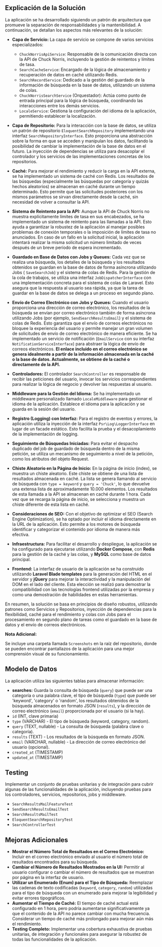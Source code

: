 ## Explicación de la Solución

La aplicación se ha desarrollado siguiendo un patrón de arquitectura que promueve la separación de responsabilidades y la mantenibilidad. A continuación, se detallan los aspectos más relevantes de la solución:

* **Capa de Servicio:** La capa de servicio se compone de varios servicios especializados:
    * `ChuckNorrisApiService`: Responsable de la comunicación directa con la API de Chuck Norris, incluyendo la gestión de reintentos y límites de tasa.
    * `SearchCacheService`: Encargado de la lógica de almacenamiento y recuperación de datos en caché utilizando Redis.
    * `SearchRecordService`: Dedicado a la gestión del guardado de la información de búsqueda en la base de datos, utilizando un sistema de colas.
    * `ChuckNorrisSearchService` (Orquestador): Actúa como punto de entrada principal para la lógica de búsqueda, coordinando las interacciones entre los demás servicios.
    * `LocaleService`: Gestiona la configuración del idioma de la aplicación, permitiendo establecer la localización.

* **Capa de Repositorio:** Para la interacción con la base de datos, se utiliza un patrón de repositorio `EloquentSearchRepository` implementando una interfaz `SearchRepositoryInterface`. Esto proporciona una abstracción sobre la forma en que se acceden y manipulan los datos, facilitando la posibilidad de cambiar la implementación de la base de datos en el futuro. La inyección de dependencias se utiliza para desacoplar el controlador y los servicios de las implementaciones concretas de los repositorios.

* **Caché:** Para mejorar el rendimiento y reducir la carga en la API externa, se ha implementado un sistema de caché con Redis. Los resultados de las búsquedas (especialmente las búsquedas por categoría y quizás hechos aleatorios) se almacenan en caché durante un tiempo determinado. Esto permite que las solicitudes posteriores con los mismos parámetros se sirvan directamente desde la caché, sin necesidad de volver a consultar la API.

* **Sistema de Reintento para la API:** Aunque la API de Chuck Norris no muestra explícitamente límites de tasa en sus encabezados, se ha implementado un sistema de reintento para las llamadas a la API. Esto ayuda a garantizar la robustez de la aplicación al manejar posibles problemas de conexión temporales o la imposición de límites de tasa no anunciados. En caso de un fallo en la solicitud inicial, la aplicación intentará realizar la misma solicitud un número limitado de veces después de un breve período de espera incrementado.

* **Guardado en Base de Datos con Jobs y Queues:** Cada vez que se realiza una búsqueda, los detalles de la búsqueda y los resultados obtenidos se guardan en la base de datos de forma asíncrona utilizando Jobs ( `SaveSearchJob`) y el sistema de colas de Redis. Para la gestión de la cola de trabajos, se utiliza una interfaz `JobDispatcherInterface` con una implementación concreta para el sistema de colas de Laravel. Esto asegura que la respuesta al usuario sea rápida, ya que la tarea de guardar en la base de datos se delega a un proceso en segundo plano.

* **Envío de Correo Electrónico con Jobs y Queues:** Cuando el usuario proporciona una dirección de correo electrónico, los resultados de la búsqueda se envían por correo electrónico también de forma asíncrona utilizando Jobs (por ejemplo, `SendSearchResultsEmail`) y el sistema de colas de Redis. Esto garantiza que el envío de correos electrónicos no bloquee la experiencia del usuario y permite manejar un gran volumen de solicitudes de envío de correo electrónico de manera eficiente. Se ha implementado un servicio de notificación (`EmailService` con su interfaz `NotificationServiceInterface`) para abstraer la lógica de envío de correos electrónicos. **El enlace incluido en el correo electrónico se genera idealmente a partir de la información almacenada en la caché o la base de datos. Actualmente, se obtiene de la caché o directamente de la API.**

* **Controladores:** El controlador `SearchController` es responsable de recibir las peticiones del usuario, invocar los servicios correspondientes para realizar la lógica de negocio y devolver las respuestas al usuario.

* **Middleware para la Gestión del Idioma:** Se ha implementado un middleware personalizado llamado `LocaleMiddleware` para gestionar el idioma de la aplicación. Establece el idioma para la aplicación y se guarda en la sesión del usuario.

* **Registro (Logging) con Interfaz:** Para el registro de eventos y errores, la aplicación utiliza la inyección de la interfaz `Psr\Log\LoggerInterface` en lugar de un facade estático. Esto facilita la prueba y el desacoplamiento de la implementación de logging.

* **Seguimiento de Búsquedas Iniciadas:** Para evitar el despacho duplicado del job de guardado de búsqueda dentro de la misma petición, se utiliza un mecanismo de seguimiento a nivel de la petición, como los atributos del objeto Request.

* **Chiste Aleatorio en la Página de Inicio:** En la página de inicio (index), se muestra un chiste aleatorio. Este chiste se obtiene de una lista de resultados almacenada en caché. La lista se genera llamando al servicio de búsqueda con `type = keyword` y `query = 'Chuck'`, lo que devuelve una extensa lista de aproximadamente 10.000 elementos. Los resultados de esta llamada a la API se almacenan en caché durante 1 hora. Cada vez que se recarga la página de inicio, se selecciona y muestra un chiste diferente de esta lista en caché.

* **Consideraciones de SEO:** Con el objetivo de optimizar el SEO (Search Engine Optimization), se ha optado por incluir el idioma directamente en la URL de la aplicación. Esto permite a los motores de búsqueda identificar y categorizar el contenido por idioma de manera más efectiva.

* **Infraestructura:** Para facilitar el desarrollo y despliegue, la aplicación se ha configurado para ejecutarse utilizando **Docker Compose**, con **Redis** para la gestión de la caché y las colas, y **MySQL** como base de datos principal.

* **Frontend:** La interfaz de usuario de la aplicación se ha construido utilizando **Laravel Blade templates** para la generación del HTML en el servidor y **jQuery** para mejorar la interactividad y la manipulación del DOM en el lado del cliente. Esta elección se realizó para demostrar la compatibilidad con las tecnologías frontend utilizadas por la empresa y como una demostración de habilidades en estas herramientas.

En resumen, la solución se basa en principios de diseño robustos, utilizando patrones como Servicios y Repositorios, inyección de dependencias para la flexibilidad, caché para el rendimiento y colas con Jobs para el procesamiento en segundo plano de tareas como el guardado en la base de datos y el envío de correos electrónicos.

**Nota Adicional:**

Se incluye una carpeta llamada `Screenshots` en la raíz del repositorio, donde se pueden encontrar pantallazos de la aplicación para una mejor comprensión visual de su funcionamiento.


## Modelo de Datos

La aplicación utiliza las siguientes tablas para almacenar información:

* **searches:** Guarda la consulta de búsqueda (`query`) que puede ser una categoría o una palabra clave, el tipo de búsqueda (`type`) que puede ser 'keyword', 'category' o 'random', los resultados obtenidos de la búsqueda almacenados en formato JSON (`results`), y la dirección de correo electrónico (`email`) proporcionada por el usuario (si la hay).
* `id` (INT, clave primaria)
* `type` (VARCHAR) - El tipo de búsqueda (keyword, category, random).
* `query` (TEXT, nullable) - La consulta de búsqueda (palabra clave o categoría).
* `results` (TEXT) - Los resultados de la búsqueda en formato JSON.
* `email` (VARCHAR, nullable) - La dirección de correo electrónico del usuario (opcional).
* `created_at` (TIMESTAMP)
* `updated_at` (TIMESTAMP)

## Testing

Implementar un conjunto de pruebas unitarias y de integración para cubrir algunas de las funcionalidades de la aplicación, incluyendo pruebas para los controladores, servicios, repositorios, jobs y middleware.
   
 * `SearchResultsMailFeatureTest`
 * `SendSearchResultsEmailTest`
 * `SearchResultsMailTest`
 * `EloquentSearchRepositoryTest`
 * `SearchControllerTest`



## Mejoras Adicionales

* **Mostrar el Número Total de Resultados en el Correo Electrónico:** Incluir en el correo electrónico enviado al usuario el número total de resultados encontrados para su búsqueda.
* **Cambiar el Número de Resultados Mostrados en la UI:** Permitir al usuario configurar o cambiar el número de resultados que se muestran por página en la interfaz de usuario.
* **Utilizar un Enumerado (Enum) para el Tipo de Búsqueda:** Reemplazar las cadenas de texto codificadas (`keyword`, `category`, `random`) utilizadas para el tipo de búsqueda con un enumerado para mejorar la legibilidad y evitar errores tipográficos.
* **Aumentar el Tiempo de Caché:** El tiempo de caché actual está configurado en 1 hora, pero podría aumentarse significativamente ya que el contenido de la API no parece cambiar con mucha frecuencia. Considerar un tiempo de caché más prolongado para mejorar aún más el rendimiento.
* **Testing Completo:** Implementar una cobertura exhaustiva de pruebas unitarias, de integración y funcionales para asegurar la robustez de todas las funcionalidades de la aplicación.
